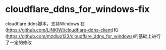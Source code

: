 # cloudflare_ddns_for_windows-fix
cloudflare ddns脚本，支持Windows  在(https://github.com/LINKIWI/cloudflare-ddns-client)和(https://github.com/mzdluo123/cloudflare_ddns_for_windows)的基础上进行了一定的修改
